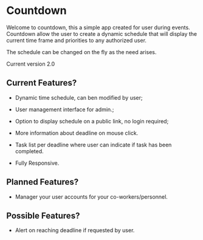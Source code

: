 Countdown
========================


Welcome to countdown, this a simple app created for user during events. 
Countdown allow the user to create a dynamic schedule that will display
the current time frame and priorities to any authorized user.

The schedule can be changed on the fly as the need arises. 

Current version 2.0

Current Features?
--------------

  * Dynamic time schedule, can ben modified by user;

  * User management interface for admin.;

  * Option to display schedule on a public link, no login required;
  
  * More information about deadline on mouse click.
   
  * Task list per deadline where user can indicate if task has been completed.
  
  * Fully Responsive. 

Planned Features?
--------------

 * Manager your user accounts for your co-workers/personnel.

Possible Features?
--------------
 * Alert on reaching deadline if requested by user.